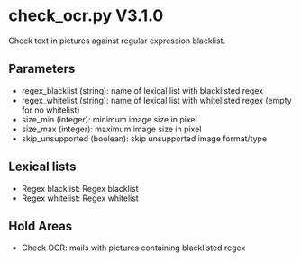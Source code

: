 check_ocr.py V3.1.0
===================

Check text in pictures against regular expression blacklist.

## Parameters
* regex_blacklist (string): name of lexical list with blacklisted regex
* regex_whitelist (string): name of lexical list with whitelisted regex (empty for no whitelist)
* size_min (integer): minimum image size in pixel
* size_max (integer): maximum image size in pixel
* skip_unsupported (boolean): skip unsupported image format/type

## Lexical lists
* Regex blacklist: Regex blacklist
* Regex whitelist: Regex whitelist

## Hold Areas
* Check OCR: mails with pictures containing blacklisted regex
